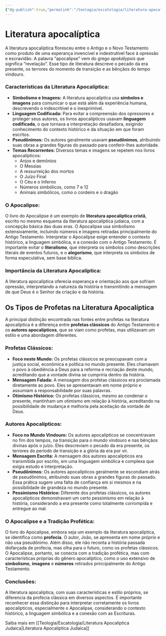 ```yaml
---
{"dg-publish":true,"permalink":"/teologia/escatologia/literatura-apocaliptica/","title":"Literatura Apocalíptica","metatags":{"description":"usa simbolismo extensivamente, incluindo números e imagens retiradas principalmente do Antigo Testamento como produto de uma esperança invencível e indestrutível face à opressão e escravidão."},"tags":["Teologia","Escatologia"],"updated":"2025-02-23T12:59:42.395-03:00"}
---
```


# Literatura apocalíptica

A literatura apocalíptica floresceu entre o Antigo e o Novo Testamento como produto de uma esperança invencível e indestrutível face à opressão e escravidão. A palavra “apocalipse” vem do grego _apokálypsis_ que significa “revelação”. Esse tipo de literatura descreve o pecado da era presente, os terrores do momento de transição e as bênçãos do tempo vindouro.

### **Características da Literatura Apocalíptica:**

- **Simbolismo e Imagens:** A literatura apocalíptica usa **símbolos e imagens** para comunicar o que está além da experiência humana, descrevendo o indescritível e o inexprimível.
- **Linguagem Codificada:** Para evitar a compreensão dos opressores e proteger seus autores, os livros apocalípticos usavam **linguagem codificada**, o que tornava a interpretação desafiadora, exigindo conhecimento do contexto histórico e da situação em que foram escritos.
- **Pseudônimos:** Os autores geralmente usavam **pseudônimos**, atribuindo suas obras a grandes figuras do passado para conferir-lhes autoridade.
- **Temas Recorrentes:** Diversos temas e imagens se repetem nos livros apocalípticos:
    - Anjos e demônios
    - O Messias
    - A ressurreição dos mortos
    - O Juízo Final
    - O Céu e o Inferno
    - Números simbólicos, como 7 e 12
    - Animais simbólicos, como o cordeiro e o dragão

### **O Apocalipse:**

O livro do Apocalipse é um exemplo de **literatura apocalíptica cristã**, escrito no mesmo esquema da literatura apocalíptica judaica, com a concepção básica das duas eras. O Apocalipse usa simbolismo extensivamente, incluindo números e imagens retiradas principalmente do Antigo Testamento. Interpretar o Apocalipse exige entender o contexto histórico, a linguagem simbólica, e a conexão com o Antigo Testamento. É importante evitar o **literalismo**, que interpreta os símbolos como descrições literais de eventos futuros, e o **alegorismo**, que interpreta os símbolos de forma especulativa, sem base bíblica.

### **Importância da Literatura Apocalíptica:**

A literatura apocalíptica oferecia esperança e orientação aos que sofriam opressão, interpretando a natureza da história e transmitindo a mensagem de que Deus é o Senhor da criação e da história.

## Os Tipos de Profetas na Literatura Apocalíptica

A principal distinção encontrada nas fontes entre profetas na literatura apocalíptica é a diferença entre **profetas clássicos** do Antigo Testamento e os **autores apocalípticos**, que se viam como profetas, mas utilizavam um estilo e uma abordagem diferentes.

### Profetas Clássicos:

- **Foco neste Mundo:** Os profetas clássicos se preocupavam com a justiça social, econômica e política no mundo presente. Eles chamavam o povo à obediência a Deus para a reforma e recriação deste mundo, acreditando que a vontade divina se cumpriria dentro da história.
- **Mensagem Falada:** A mensagem dos profetas clássicos era proclamada diretamente ao povo. Eles se apresentavam em nome próprio e assumiam a responsabilidade por suas palavras.
- **Otimismo Histórico:** Os profetas clássicos, mesmo ao condenar o presente, mantinham um otimismo em relação à história, acreditando na possibilidade de mudança e melhoria pela aceitação da vontade de Deus.

### Autores Apocalípticos:

- **Foco no Mundo Vindouro:** Os autores apocalípticos se concentravam no fim dos tempos, na transição para o mundo vindouro e nas bênçãos divinas após o juízo. Eles descreviam o pecado da era presente, os terrores do período de transição e a glória da era por vir.
- **Mensagem Escrita:** A mensagem dos autores apocalípticos era transmitida por escrito, em uma linguagem simbólica e complexa que exigia estudo e interpretação.
- **Pseudônimos:** Os autores apocalípticos geralmente se escondiam atrás de pseudônimos, atribuindo suas obras a grandes figuras do passado. Essa prática sugere uma falta de confiança em si mesmos e na possibilidade de grandeza no mundo presente.
- **Pessimismo Histórico:** Diferente dos profetas clássicos, os autores apocalípticos demonstravam um certo pessimismo em relação à história, considerando a era presente como totalmente corrompida e entregue ao mal.

### O Apocalipse e a Tradição Profética:

O livro do Apocalipse, embora seja um exemplo da literatura apocalíptica, se identifica como **profecia**. O autor, João, se apresenta em nome próprio e não usa pseudônimo. Além disso, ele não reconta a história passada disfarçada de profecia, mas olha para o futuro, como os profetas clássicos. O Apocalipse, portanto, se conecta com a tradição profética, mas com características próprias do gênero apocalíptico, como o uso extensivo de **simbolismo**, **imagens** e **números** retirados principalmente do Antigo Testamento.

### Conclusões:

A literatura apocalíptica, com suas características e estilo próprios, se diferencia da profecia clássica em diversos aspectos. É importante reconhecer essa distinção para interpretar corretamente os livros apocalípticos, especialmente o Apocalipse, considerando o contexto histórico, a linguagem simbólica e a conexão com as Escrituras.

Saiba mais em [[Teologia/Escatologia/Literatura Apocaliptica Judaica\|Literatura Apocaliptica Judaica]]
